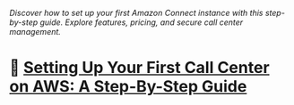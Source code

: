 _Discover how to set up your first Amazon Connect instance with this step-by-step guide. Explore features, pricing, and secure call center management._

# 🔗 [Setting Up Your First Call Center on AWS: A Step-By-Step Guide](https://cloudnature.net/blog/setting-up-your-first-call-center-on-aws-a-step-by-stepguide?utm_medium=social&utm_source=github.com)
